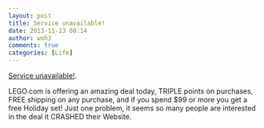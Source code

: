 ```yaml
---
layout: post
title: Service unavailable!
date: 2013-11-23 08:14
author: woh3
comments: true
categories: [Life]
---
```

<a href="http://shop.lego.com/en-US/VIP/vipLogin.jsp?CMP=EMC-VIP2013BFEAY_NovUS&amp;HQS=%20Rescue_VIPAcct_CTA_EN&amp;RRID=105716673&amp;RMID=VIP_2013_11_BFCM_EA_PR_US">Service unavailable!</a>.

LEGO.com is offering an amazing deal today, TRIPLE points on purchases, FREE shipping on any purchase, and if you spend $99 or more you get a free Holiday set! Just one problem, it seems so many people are interested in the deal it CRASHED their Website.
